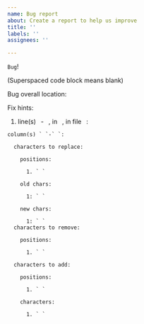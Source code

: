 ```yaml
---
name: Bug report
about: Create a report to help us improve
title: ''
labels: ''
assignees: ''

---
```


`Bug`!

(Superspaced code block means blank)

Bug overall location: ` `

Fix hints:

  1. line(s) ` `- ` `, in ` `, in file ` `:
  
    column(s) ` `-` `:
    
      characters to replace:
      
        positions:
        
          1. ` `
          
        old chars:
        
          1: ` `
          
        new chars:
        
          1: ` `
      characters to remove:
      
        positions:
        
          1. ` `
          
      characters to add:
      
        positions:
        
          1. ` `
          
        characters:

          1. ` `

